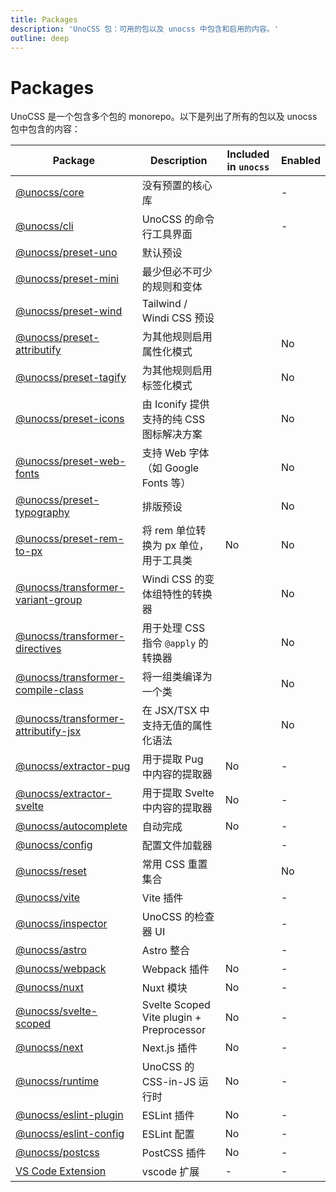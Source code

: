```yaml
---
title: Packages
description: 'UnoCSS 包：可用的包以及 unocss 中包含和启用的内容。'
outline: deep
---
```


# Packages

UnoCSS 是一个包含多个包的 monorepo。以下是列出了所有的包以及 unocss 包中包含的内容：

| Package                                                              | Description                              | Included in `unocss`                                                                                   | Enabled                                                                                                |
| -------------------------------------------------------------------- | ---------------------------------------- | ------------------------------------------------------------------------------------------------------ | ------------------------------------------------------------------------------------------------------ |
| [@unocss/core](/tools/core)                                          | 没有预置的核心库                         | <span class="block i-carbon:checkbox-checked-filled text-green-600 dark:text-green-400 w-2em h-2em" /> | -                                                                                                      |
| [@unocss/cli](/integrations/cli)                                     | UnoCSS 的命令行工具界面                  | <span class="block i-carbon:checkbox-checked-filled text-green-600 dark:text-green-400 w-2em h-2em" /> | -                                                                                                      |
| [@unocss/preset-uno](/presets/uno)                                   | 默认预设                                 | <span class="block i-carbon:checkbox-checked-filled text-green-600 dark:text-green-400 w-2em h-2em" /> | <span class="block i-carbon:checkbox-checked-filled text-green-600 dark:text-green-400 w-2em h-2em" /> |
| [@unocss/preset-mini](/presets/mini)                                 | 最少但必不可少的规则和变体               | <span class="block i-carbon:checkbox-checked-filled text-green-600 dark:text-green-400 w-2em h-2em" /> | <span class="block i-carbon:checkbox-checked-filled text-green-600 dark:text-green-400 w-2em h-2em" /> |
| [@unocss/preset-wind](/presets/wind)                                 | Tailwind / Windi CSS 预设                | <span class="block i-carbon:checkbox-checked-filled text-green-600 dark:text-green-400 w-2em h-2em" /> | <span class="block i-carbon:checkbox-checked-filled text-green-600 dark:text-green-400 w-2em h-2em" /> |
| [@unocss/preset-attributify](/presets/attributify)                   | 为其他规则启用属性化模式                 | <span class="block i-carbon:checkbox-checked-filled text-green-600 dark:text-green-400 w-2em h-2em" /> | No                                                                                                     |
| [@unocss/preset-tagify](/presets/tagify)                             | 为其他规则启用标签化模式                 | <span class="block i-carbon:checkbox-checked-filled text-green-600 dark:text-green-400 w-2em h-2em" /> | No                                                                                                     |
| [@unocss/preset-icons](/presets/icons)                               | 由 Iconify 提供支持的纯 CSS 图标解决方案 | <span class="block i-carbon:checkbox-checked-filled text-green-600 dark:text-green-400 w-2em h-2em" /> | No                                                                                                     |
| [@unocss/preset-web-fonts](/presets/web-fonts)                       | 支持 Web 字体（如 Google Fonts 等）      | <span class="block i-carbon:checkbox-checked-filled text-green-600 dark:text-green-400 w-2em h-2em" /> | No                                                                                                     |
| [@unocss/preset-typography](/presets/typography)                     | 排版预设                                 | <span class="block i-carbon:checkbox-checked-filled text-green-600 dark:text-green-400 w-2em h-2em" /> | No                                                                                                     |
| [@unocss/preset-rem-to-px](/presets/rem-to-px)                       | 将 rem 单位转换为 px 单位，用于工具类    | No                                                                                                     | No                                                                                                     |
| [@unocss/transformer-variant-group](/transformers/variant-group)     | Windi CSS 的变体组特性的转换器           | <span class="block i-carbon:checkbox-checked-filled text-green-600 dark:text-green-400 w-2em h-2em" /> | No                                                                                                     |
| [@unocss/transformer-directives](/transformers/directives)           | 用于处理 CSS 指令 `@apply` 的转换器      | <span class="block i-carbon:checkbox-checked-filled text-green-600 dark:text-green-400 w-2em h-2em" /> | No                                                                                                     |
| [@unocss/transformer-compile-class](/transformers/compile-class)     | 将一组类编译为一个类                     | <span class="block i-carbon:checkbox-checked-filled text-green-600 dark:text-green-400 w-2em h-2em" /> | No                                                                                                     |
| [@unocss/transformer-attributify-jsx](/transformers/attributify-jsx) | 在 JSX/TSX 中支持无值的属性化语法        | <span class="block i-carbon:checkbox-checked-filled text-green-600 dark:text-green-400 w-2em h-2em" /> | No                                                                                                     |
| [@unocss/extractor-pug](/extractors/pug)                             | 用于提取 Pug 中内容的提取器              | No                                                                                                     | -                                                                                                      |
| [@unocss/extractor-svelte](/extractors/svelte)                       | 用于提取 Svelte 中内容的提取器           | No                                                                                                     | -                                                                                                      |
| [@unocss/autocomplete](/tools/autocomplete)                          | 自动完成                                 | No                                                                                                     | -                                                                                                      |
| [@unocss/config](/guide/config-file)                                 | 配置文件加载器                           | <span class="block i-carbon:checkbox-checked-filled text-green-600 dark:text-green-400 w-2em h-2em" /> | -                                                                                                      |
| [@unocss/reset](/guide/style-reset)                                  | 常用 CSS 重置集合                        | <span class="block i-carbon:checkbox-checked-filled text-green-600 dark:text-green-400 w-2em h-2em" /> | No                                                                                                     |
| [@unocss/vite](/integrations/vite)                                   | Vite 插件                                | <span class="block i-carbon:checkbox-checked-filled text-green-600 dark:text-green-400 w-2em h-2em" /> | -                                                                                                      |
| [@unocss/inspector](/tools/inspector)                                | UnoCSS 的检查器 UI                       | <span class="block i-carbon:checkbox-checked-filled text-green-600 dark:text-green-400 w-2em h-2em" /> | -                                                                                                      |
| [@unocss/astro](/integrations/astro)                                 | Astro 整合                               | <span class="block i-carbon:checkbox-checked-filled text-green-600 dark:text-green-400 w-2em h-2em" /> | -                                                                                                      |
| [@unocss/webpack](/integrations/webpack)                             | Webpack 插件                             | No                                                                                                     | -                                                                                                      |
| [@unocss/nuxt](/integrations/nuxt)                                   | Nuxt 模块                                | No                                                                                                     | -                                                                                                      |
| [@unocss/svelte-scoped](/integrations/svelte-scoped)                 | Svelte Scoped Vite plugin + Preprocessor | No                                                                                                     | -                                                                                                      |
| [@unocss/next](/integrations/next)                                   | Next.js 插件                             | No                                                                                                     | -                                                                                                      |
| [@unocss/runtime](/integrations/runtime)                             | UnoCSS 的 CSS-in-JS 运行时               | No                                                                                                     | -                                                                                                      |
| [@unocss/eslint-plugin](/integrations/eslint)                        | ESLint 插件                              | No                                                                                                     | -                                                                                                      |
| [@unocss/eslint-config](/integrations/eslint)                        | ESLint 配置                              | No                                                                                                     | -                                                                                                      |
| [@unocss/postcss](/integrations/postcss)                             | PostCSS 插件                             | No                                                                                                     | -                                                                                                      |
| [VS Code Extension](/integrations/vscode)                            | vscode 扩展                              | -                                                                                                      | -                                                                                                      |
